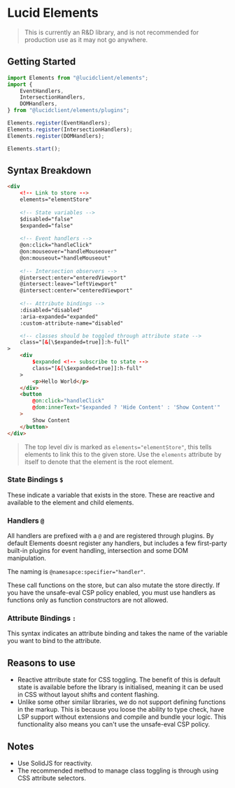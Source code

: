 # Lucid Elements

> This is currently an R&D library, and is not recommended for production use as it may not go anywhere.

## Getting Started

```typescript
import Elements from "@lucidclient/elements";
import {
    EventHandlers,
    IntersectionHandlers,
    DOMHandlers,
} from "@lucidclient/elements/plugins";

Elements.register(EventHandlers);
Elements.register(IntersectionHandlers);
Elements.register(DOMHandlers);

Elements.start();
```

## Syntax Breakdown

```html
<div
    <!-- Link to store -->
    elements="elementStore"
    
    <!-- State variables -->
    $disabled="false"
    $expanded="false"
    
    <!-- Event handlers -->
    @on:click="handleClick"
    @on:mouseover="handleMouseover"
    @on:mouseout="handleMouseout"
    
    <!-- Intersection observers -->
    @intersect:enter="enteredViewport"
    @intersect:leave="leftViewport"
    @intersect:center="centeredViewport"
    
    <!-- Attribute bindings -->
    :disabled="disabled"
    :aria-expanded="expanded"
    :custom-attribute-name="disabled"

    <!-- classes should be toggled through attribute state -->
    class="[&[\$expanded=true]]:h-full"
>
    <div
        $expanded <!-- subscribe to state -->
        class="[&[\$expanded=true]]:h-full"
    >
        <p>Hello World</p>
    </div>
    <button 
        @on:click="handleClick"
        @dom:innerText="$expanded ? 'Hide Content' : 'Show Content'"
    >
        Show Content
    </button>
</div>
```

> The top level div is marked as `elements="elementStore"`, this tells elements to link this to the given store. Use the `elements` attribute by itself to denote that the element is the root element.

### State Bindings `$`

These indicate a variable that exists in the store. These are reactive and available to the element and child elements.

### Handlers `@`

All handlers are prefixed with a `@` and are registered through plugins. By default Elements doesnt register any handlers, but includes a few first-party built-in plugins for event handling, intersection and some DOM manipulation.

The naming is `@namesapce:specifier="handler"`.

These call functions on the store, but can also mutate the store directly. If you have the unsafe-eval CSP policy enabled, you must use handlers as functions only as function constructors are not allowed.

### Attribute Bindings `:`

This syntax indicates an attribute binding and takes the name of the variable you want to bind to the attribute.

## Reasons to use

- Reactive attrribute state for CSS toggling. The benefit of this is default state is available before the library is initialised, meaning it can be used in CSS without layout shifts and content flashing.
- Unlike some other similar libraries, we do not support defining functions in the markup. This is because you loose the ability to type check, have LSP support without extensions and compile and bundle your logic. This functionality also means you can't use the unsafe-eval CSP policy.

## Notes

- Use SolidJS for reactivity.
- The recommended method to manage class toggling is through using CSS attribute selectors.

